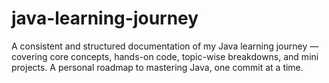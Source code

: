 # java-learning-journey
A consistent and structured documentation of my Java learning journey — covering core concepts, hands-on code, topic-wise breakdowns, and mini projects. A personal roadmap to mastering Java, one commit at a time.
